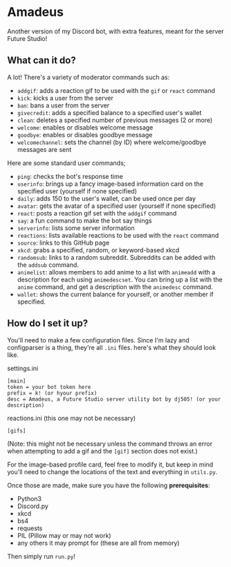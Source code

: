 # Amadeus
Another version of my Discord bot, with extra features, meant for the server Future Studio!

## What can it do?
A lot! There's a variety of moderator commands such as:

- `addgif`: adds a reaction gif to be used with the `gif` or `react` command
- `kick`: kicks a user from the server
- `ban`: bans a user from the server
- `givecredit`: adds a specified balance to a specified user's wallet
- `clean`: deletes a specified number of previous messages (2 or more)
- `welcome`: enables or disables welcome message
- `goodbye`: enables or disables goodbye message
- `welcomechannel`: sets the channel (by ID) where welcome/goodbye messages are sent

Here are some standard user commands;

- `ping`: checks the bot's response time
- `userinfo`: brings up a fancy image-based information card on the specified user (yourself if none specified)
- `daily`: adds 150 to the user's wallet, can be used once per day
- `avatar`: gets the avatar of a specified user (yourself if none specified)
- `react`: posts a reaction gif set with the `addgif` command
- `say`: a fun command to make the bot say things
- `serverinfo`: lists some server information
- `reactions`: lists available reactions to be used with the `react` command
- `source`: links to this GitHub page
- `xkcd`: grabs a specified, random, or keyword-based xkcd
- `randomsub`: links to a random subreddit. Subreddits can be added with the `addsub` command.
- `animelist`: allows members to add anime to a list with `animeadd` with a description for each using `animedescset`. You can bring up a list with the `anime` command, and get a description with the `animedesc` command.
- `wallet`: shows the current balance for yourself, or another member if specified.

## How do I set it up?
You'll need to make a few configuration files. Since I'm lazy and configparser is a thing, they're all `.ini` files. here's what they should look like.

settings.ini
```
[main]
token = your bot token here
prefix = k! (or hyour prefix)
desc = Amadeus, a Future Studio server utility bot by dj505! (or your description)
```

reactions.ini (this one may not be necessary)
```
[gifs]
```
(Note: this might not be necessary unless the command throws an error when attempting to add a gif and the `[gif]` section does not exist.)

For the image-based profile card, feel free to modify it, but keep in mind you'll need to change the locations of the text and everything in `utils.py`.

Once those are made, make sure you have the following **prerequisites**:
- Python3
- Discord.py
- xkcd
- bs4
- requests
- PIL (Pillow may or may not work)
- any others it may prompt for (these are all from memory)

Then simply run `run.py`!
